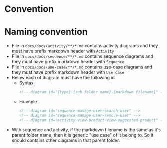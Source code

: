 # Convention

# Naming convention

- File in `docs/docs/activity/**/*.md` contains activity diagrams and they must have prefix markdown header with `Activity`
- File in `docs/docs/sequence/**/*.md` contains sequence diagrams and they must have prefix markdown header with `Sequence`
- File in `docs/docs/use-case/**/*.md` contains use-case diagrams and they must have prefix markdown header with `Use Case`
- Below each of diagram must have the following id
  - Syntax
    ```markdown
    <!-- diagram id="{type}-{sub folder name}-{markdown filename}" -->
    ```
  - Example
    ```markdown
    <!-- diagram id="sequence-manage-user-search-user" -->
    <!-- diagram id="sequence-manage-user-remove-user" -->
    <!-- diagram id="activity-view-product-view-suggested-product" -->
    ```
- With sequence and activity, if the markdown filename is the same as it's parent folder name, then it is generic "use case" of it belong to. So it should contains other diagrams in that parent folder.

